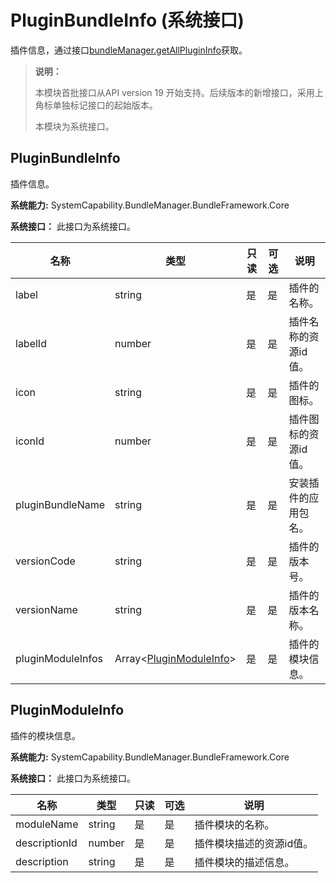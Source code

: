 # PluginBundleInfo (系统接口)

插件信息，通过接口[bundleManager.getAllPluginInfo](js-apis-bundleManager-sys.md#bundlemanagergetallplugininfo19)获取。

> **说明：**
>
> 本模块首批接口从API version 19 开始支持。后续版本的新增接口，采用上角标单独标记接口的起始版本。
>
> 本模块为系统接口。

## PluginBundleInfo
插件信息。

**系统能力:** SystemCapability.BundleManager.BundleFramework.Core
 
**系统接口：** 此接口为系统接口。

| 名称           | 类型   | 只读 | 可选 | 说明           |
| -------------- | ------ | ---- | ---- | -------------- |
| label   | string | 是   | 是   | 插件的名称。   |
| labelId   | number | 是   | 是   | 插件名称的资源id值。   |
| icon   | string | 是   | 是   | 插件的图标。   |
| iconId   | number | 是   | 是   | 插件图标的资源id值。   |
| pluginBundleName   | string | 是   | 是   | 安装插件的应用包名。   |
| versionCode   | string | 是   | 是   | 插件的版本号。   |
| versionName   | string | 是   | 是   | 插件的版本名称。   |
| pluginModuleInfos   | Array<[PluginModuleInfo](js-apis-bundleManager-pluginBundleInfo-sys.md#pluginmoduleinfo)> | 是   | 是   | 插件的模块信息。   |

## PluginModuleInfo
插件的模块信息。

**系统能力:** SystemCapability.BundleManager.BundleFramework.Core

**系统接口：** 此接口为系统接口。

| 名称           | 类型   | 只读 | 可选 | 说明           |
| -------------- | ------ | ---- | ---- | -------------- |
| moduleName   | string | 是   | 是   |  插件模块的名称。  |
| descriptionId   | number | 是   | 是   |  插件模块描述的资源id值。  |
| description   | string | 是   | 是   |  插件模块的描述信息。  |
